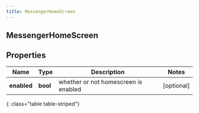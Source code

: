 ```yaml
---
title: MessengerHomeScreen
---
```

## MessengerHomeScreen

## Properties

|Name | Type | Description | Notes|
|------------ | ------------- | ------------- | -------------|
| **enabled** | **bool** | whether or not homescreen is enabled | [optional] |
{: class="table table-striped"}


